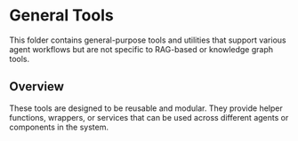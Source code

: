 # General Tools

This folder contains general-purpose tools and utilities that support various agent workflows but are not specific to RAG-based or knowledge graph tools.

## Overview

These tools are designed to be reusable and modular. They provide helper functions, wrappers, or services that can be used across different agents or components in the system.
